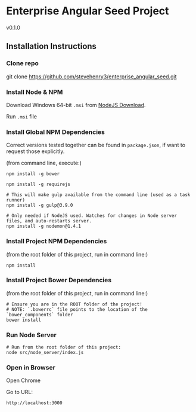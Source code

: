 # Enterprise Angular Seed Project
v0.1.0

## Installation Instructions

### Clone repo
git clone https://github.com/stevehenry3/enterprise_angular_seed.git


### Install Node & NPM
Download Windows 64-bit `.msi` from [NodeJS Download](http://nodejs.org/download/).

Run `.msi` file


### Install Global NPM Dependencies
Correct versions tested together can be found in `package.json`, if want to request those explicitly.

(from command line, execute:)

```shell
npm install -g bower
```

```shell
npm install -g requirejs
```

```shell
# This will make gulp available from the command line (used as a task runner)
npm install -g gulp@3.9.0
```

```shell
# Only needed if NodeJS used. Watches for changes in Node server files, and auto-restarts server.
npm install -g nodemon@1.4.1
```

### Install Project NPM Dependencies
(from the root folder of this project, run in command line:)

```shell
npm install
``` 


### Install Project Bower Dependencies
(from the root folder of this project, run in command line:)

```shell
# Ensure you are in the ROOT folder of the project!
# NOTE: `.bowerrc` file points to the location of the `bower_components` folder
bower install
```


### Run Node Server
```shell
# Run from the root folder of this project:
node src/node_server/index.js
```


### Open in Browser
Open Chrome

Go to URL: 
```shell
http://localhost:3000
```
